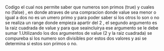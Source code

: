 Codigo el cual nos permite saber que numeros son primos (true) y cuales no (false) , en donde atraves de una compracion donde value sea menor o igual a dos no es un umero primo 
y para poder saber si los otros lo son o no se realiza un range donde empieza apartir del 2 , el segundo argumento es la raiz cuadrada de value y para que seaincluirya ese argumento
se le debe sumar 1.Utilizando los dos argumentos de value (2 y la raiz cuadrada) se compureba si los numero son divisibles por estos dos valores y asi se determina si estos son
primos o no.
